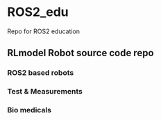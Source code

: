 # ROS2_edu
Repo for ROS2 education

## RLmodel Robot source code repo
### ROS2 based robots
### Test & Measurements
### Bio medicals

